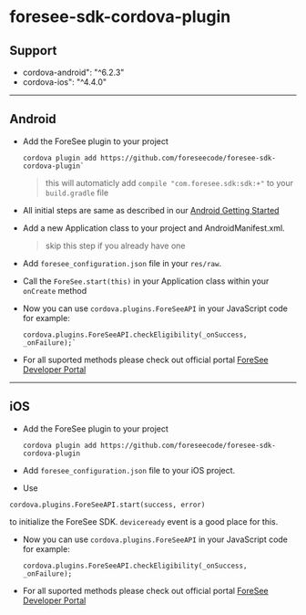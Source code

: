 # foresee-sdk-cordova-plugin

## Support 

* cordova-android": "^6.2.3"
* cordova-ios": "^4.4.0"

----
## Android

* Add the ForeSee plugin to your project 

   ```
   cordova plugin add https://github.com/foreseecode/foresee-sdk-cordova-plugin`
   ```

   > this will automaticly add `compile "com.foresee.sdk:sdk:+"` to your `build.gradle` file

* All initial steps are same as described in our  [Android Getting Started](https://developer.foresee.com/docs/tutorial)

* Add a new Application class to your project and AndroidManifest.xml.

   > skip this step if you already have one

* Add `foresee_configuration.json` file in your `res/raw`.

* Call the `ForeSee.start(this)` in your Application class within your `onCreate` method

* Now you can use `cordova.plugins.ForeSeeAPI` in your JavaScript code for example:

   ```
   cordova.plugins.ForeSeeAPI.checkEligibility(_onSuccess, _onFailure);`
   ```

* For all suported methods please check out official portal [ForeSee Developer Portal](https://developer.foresee.com)
   
----
## iOS

* Add the ForeSee plugin to your project 

   ```
   cordova plugin add https://github.com/foreseecode/foresee-sdk-cordova-plugin
   ```

* Add `foresee_configuration.json` file to your iOS project.

* Use 

```
cordova.plugins.ForeSeeAPI.start(success, error)
``` 
to initialize the ForeSee SDK. `deviceready` event is a good place for this.

* Now you can use `cordova.plugins.ForeSeeAPI` in your JavaScript code for example:

   ```
   cordova.plugins.ForeSeeAPI.checkEligibility(_onSuccess, _onFailure);
   ```

* For all suported methods please check out official portal [ForeSee Developer Portal](https://developer.foresee.com)